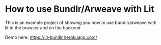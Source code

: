 # How to use Bundlr/Arweave with Lit

This is an example project of showing you how to use bundlr/arweave with lit in the browser and on the backend

Demo here: https://lit-bundlr.herokuapp.com/